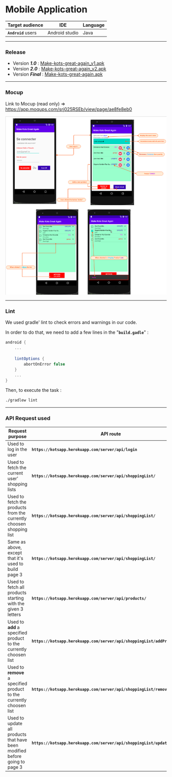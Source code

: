 # Mobile Application

Target audience | IDE | Language
---------|----------|---------
 **`Android`** users | Android studio | Java

---

### Release

* Version ***1.0*** : [Make-kots-great-again_v1.apk](https://github.com/make-kots-great-again/mobile/blob/master/release/make-kots-great-again_v1.apk)
* Version ***2.0*** : [Make-kots-great-again_v2.apk](https://github.com/make-kots-great-again/mobile/blob/master/release/make-kots-great-again_v2.apk)
* Version ***Final*** : [Make-kots-great-again.apk](https://github.com/make-kots-great-again/mobile/blob/master/release/make-kots-great-again.apk)

---

### Mocup

Link to Mocup (read only) => https://app.moqups.com/srj025RSEb/view/page/ae8fe8eb0

<img src="./img/mocupFinal.png">

---

### Lint

We used gradle' lint to check errors and warnings in our code.

In order to do that, we need to add a few lines in the "**`build.gadle`**" :

```gradle
android {
    ...

    lintOptions {
        abortOnError false
    }
    ...
}
```

Then, to execute the task :

```bash
./gradlew lint
```

---

### API Request used


Request purpose | API route | java function
---------|----------|---------
 Used to log in the user | **`https://kotsapp.herokuapp.com/server/api/login`** | login_post_request
 Used to fetch the current user' shopping lists | **`https://kotsapp.herokuapp.com/server/api/shoppingList/`** | Get_Shopping_Lists()
 Used to fetch the products from the currently choosen shopping list | **`https://kotsapp.herokuapp.com/server/api/shoppingList/`** | Get_Shopping_Lists_items()
 Same as above, except that it's used to build page 3 | **`https://kotsapp.herokuapp.com/server/api/shoppingList/`** | Get_items_page3()
 Used to fetch all products starting with the given 3 letters | **`https://kotsapp.herokuapp.com/server/api/products/`** | getProductsFromPattern()
 Used to **add** a specified product to the currently choosen list | **`https://kotsapp.herokuapp.com/server/api/shoppingList/addProduct/`** | addProductToList()
 Used to **remove** a specified product to the currently choosen list | **`https://kotsapp.herokuapp.com/server/api/shoppingList/removeProduct/`** | deleteProductRequest()
 Used to update all products that have been modified before going to page 3 | **`https://kotsapp.herokuapp.com/server/api/shoppingList/updateQuantity/`** | updateProductRequest()